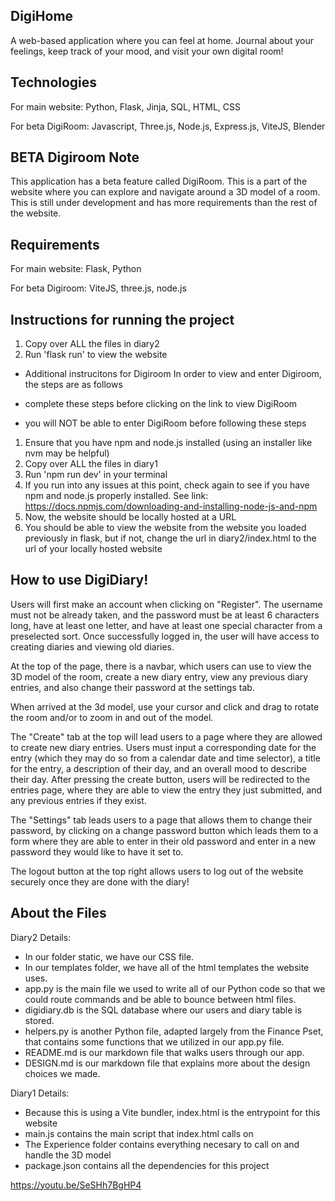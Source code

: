 ## DigiHome
A web-based application where you can feel at home. Journal about your feelings, keep track of your mood, and visit your own digital room!

## Technologies
For main website:
Python, Flask, Jinja, SQL, HTML, CSS

For beta DigiRoom:
Javascript, Three.js, Node.js, Express.js, ViteJS, Blender

## BETA Digiroom Note
This application has a beta feature called DigiRoom. This is a part of the website where you can explore and navigate around a 3D model of a room. This is still under development and has more requirements than the rest of the website.

## Requirements
For main website:
Flask, Python

For beta Digiroom:
ViteJS, three.js, node.js

## Instructions for running the project
1. Copy over ALL the files in diary2
2. Run 'flask run' to view the website

* Additional instrucitons for Digiroom
In order to view and enter Digiroom, the steps are as follows

* complete these steps before clicking on the link to view DigiRoom
* you will NOT be able to enter DigiRoom before following these steps

1. Ensure that you have npm and node.js installed (using an installer like nvm may be helpful)
2. Copy over ALL the files in diary1
3. Run 'npm run dev' in your terminal
4. If you run into any issues at this point, check again to see if you have npm and node.js properly installed. See link: https://docs.npmjs.com/downloading-and-installing-node-js-and-npm
5. Now, the website should be locally hosted at a URL
6. You should be able to view the website from the website you loaded previously in flask, but if not, change the url in diary2/index.html to the url of your locally hosted website

## How to use DigiDiary!
Users will first make an account when clicking on "Register". The username must not be already taken, and the password must be at least 6 characters long, have at least one letter, and have at least one special character from a preselected sort. Once successfully logged in, the user will have access to creating diaries and viewing old diaries.

At the top of the page, there is a navbar, which users can use to view the 3D model of the room, create a new diary entry, view any previous diary entries, and also change their password at the settings tab.

When arrived at the 3d model, use your cursor and click and drag to rotate the room and/or to zoom in and out of the model.

The "Create" tab at the top will lead users to a page where they are allowed to create new diary entries. Users must input a corresponding date for the entry (which they may do so from a calendar date and time selector), a title for the entry, a description of their day, and an overall mood to describe their day. After pressing the create button, users will be redirected to the entries page, where they are able to view the entry they just submitted, and any previous entries if they exist.

The "Settings" tab leads users to a page that allows them to change their password, by clicking on a change password button which leads them to a form where they are able to enter in their old password and enter in a new password they would like to have it set to.

The logout button at the top right allows users to log out of the website securely once they are done with the diary!

## About the Files
Diary2 Details:

- In our folder static, we have our CSS file.
- In our templates folder, we have all of the html templates the website uses.
- app.py is the main file we used to write all of our Python code so that we could route commands and be able to bounce between html files.
- digidiary.db is the SQL database where our users and diary table is stored.
- helpers.py is another Python file, adapted largely from the Finance Pset, that contains some functions that we utilized in our app.py file.
- README.md is our markdown file that walks users through our app.
- DESIGN.md is our markdown file that explains more about the design choices we made.

Diary1 Details:
- Because this is using a Vite bundler, index.html is the entrypoint for this website
- main.js contains the main script that index.html calls on
- The Experience folder contains everything necesary to call on and handle the 3D model
- package.json contains all the dependencies for this project

https://youtu.be/SeSHh7BgHP4
